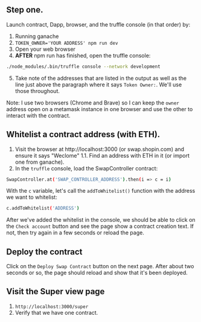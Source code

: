## Step one.

Launch contract, Dapp, browser, and the truffle console (in that order) by:

1. Running ganache
2. `TOKEN_OWNER='YOUR ADDRESS' npm run dev`
3. Open your web browser
4. **AFTER** npm run has finished, open the truffle console:

```bash
./node_modules/.bin/truffle console --network development
```

5. Take note of the addresses that are listed in the output as well as the line just above the paragraph where it says `Token Owner:`. We'll use those throughout.

Note: I use two browsers (Chrome and Brave) so I can keep the `owner` address open on a metamask instance in one browser and use the other to interact with the contract.

## Whitelist a contract address (with ETH).

1. Visit the browser at http://localhost:3000 (or swap.shopin.com) and ensure it says "Weclome"
1.1. Find an address with ETH in it (or import one from ganache).
2. In the `truffle` console, load the SwapController contract:

```bash
SwapController.at('SWAP_CONTROLLER_ADDRESS').then(i => c = i)
```

With the `c` variable, let's call the `addToWhitelist()` function with the address we want to whitelist:

```bash
c.addToWhitelist('ADDRESS')
```

After we've added the whitelist in the console, we should be able to click on the `Check account` button and see the page show a contract creation text. If not, then try again in a few seconds or reload the page.

## Deploy the contract

Click on the `Deploy Swap Contract` button on the next page. After about two seconds or so, the page should reload and show that it's been deployed. 

## Visit the Super view page

1. `http://localhost:3000/super`
2. Verify that we have one contract.

